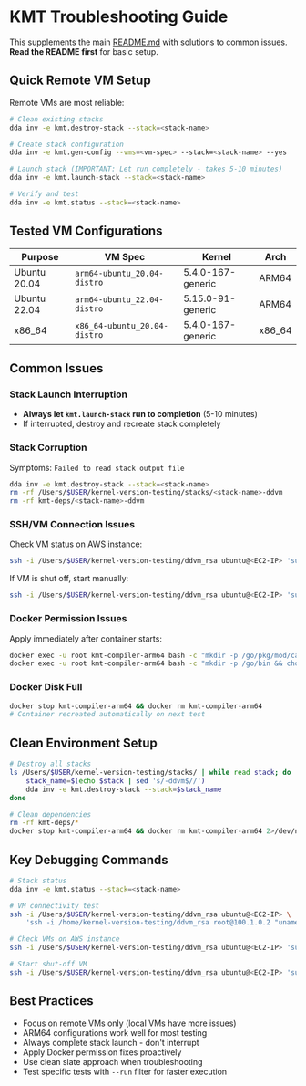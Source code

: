 # KMT Troubleshooting Guide

This supplements the main [README.md](./README.md) with solutions to common issues. **Read the README first** for basic setup.

## Quick Remote VM Setup

Remote VMs are most reliable:

```bash
# Clean existing stacks
dda inv -e kmt.destroy-stack --stack=<stack-name>

# Create stack configuration  
dda inv -e kmt.gen-config --vms=<vm-spec> --stack=<stack-name> --yes

# Launch stack (IMPORTANT: Let run completely - takes 5-10 minutes)
dda inv -e kmt.launch-stack --stack=<stack-name>

# Verify and test
dda inv -e kmt.status --stack=<stack-name>
```

## Tested VM Configurations

| Purpose | VM Spec | Kernel | Arch |
|---------|---------|--------|------|
| Ubuntu 20.04 | `arm64-ubuntu_20.04-distro` | 5.4.0-167-generic | ARM64 |
| Ubuntu 22.04 | `arm64-ubuntu_22.04-distro` | 5.15.0-91-generic | ARM64 |
| x86_64 | `x86_64-ubuntu_20.04-distro` | 5.4.0-167-generic | x86_64 |

## Common Issues

### Stack Launch Interruption
- **Always let `kmt.launch-stack` run to completion** (5-10 minutes)
- If interrupted, destroy and recreate stack completely

### Stack Corruption
Symptoms: `Failed to read stack output file`

```bash
dda inv -e kmt.destroy-stack --stack=<stack-name>
rm -rf /Users/$USER/kernel-version-testing/stacks/<stack-name>-ddvm
rm -rf kmt-deps/<stack-name>-ddvm
```

### SSH/VM Connection Issues
Check VM status on AWS instance:
```bash
ssh -i /Users/$USER/kernel-version-testing/ddvm_rsa ubuntu@<EC2-IP> 'sudo virsh list --all'
```

If VM is shut off, start manually:
```bash
ssh -i /Users/$USER/kernel-version-testing/ddvm_rsa ubuntu@<EC2-IP> 'sudo virsh start <vm-name>'
```

### Docker Permission Issues
Apply immediately after container starts:
```bash
docker exec -u root kmt-compiler-arm64 bash -c "mkdir -p /go/pkg/mod/cache && chown -R 503:20 /go/pkg/mod && chmod -R 755 /go/pkg/mod"
docker exec -u root kmt-compiler-arm64 bash -c "mkdir -p /go/bin && chown -R 503:20 /go && chmod -R 755 /go"
```

### Docker Disk Full
```bash
docker stop kmt-compiler-arm64 && docker rm kmt-compiler-arm64
# Container recreated automatically on next test
```

## Clean Environment Setup

```bash
# Destroy all stacks
ls /Users/$USER/kernel-version-testing/stacks/ | while read stack; do
    stack_name=$(echo $stack | sed 's/-ddvm$//')
    dda inv -e kmt.destroy-stack --stack=$stack_name
done

# Clean dependencies
rm -rf kmt-deps/*
docker stop kmt-compiler-arm64 && docker rm kmt-compiler-arm64 2>/dev/null || true
```

## Key Debugging Commands

```bash
# Stack status
dda inv -e kmt.status --stack=<stack-name>

# VM connectivity test
ssh -i /Users/$USER/kernel-version-testing/ddvm_rsa ubuntu@<EC2-IP> \
    'ssh -i /home/kernel-version-testing/ddvm_rsa root@100.1.0.2 "uname -a"'

# Check VMs on AWS instance
ssh -i /Users/$USER/kernel-version-testing/ddvm_rsa ubuntu@<EC2-IP> 'sudo virsh list --all'

# Start shut-off VM
ssh -i /Users/$USER/kernel-version-testing/ddvm_rsa ubuntu@<EC2-IP> 'sudo virsh start <vm-name>'
```

## Best Practices

- Focus on remote VMs only (local VMs have more issues)
- ARM64 configurations work well for most testing
- Always complete stack launch - don't interrupt
- Apply Docker permission fixes proactively
- Use clean slate approach when troubleshooting
- Test specific tests with `--run` filter for faster execution